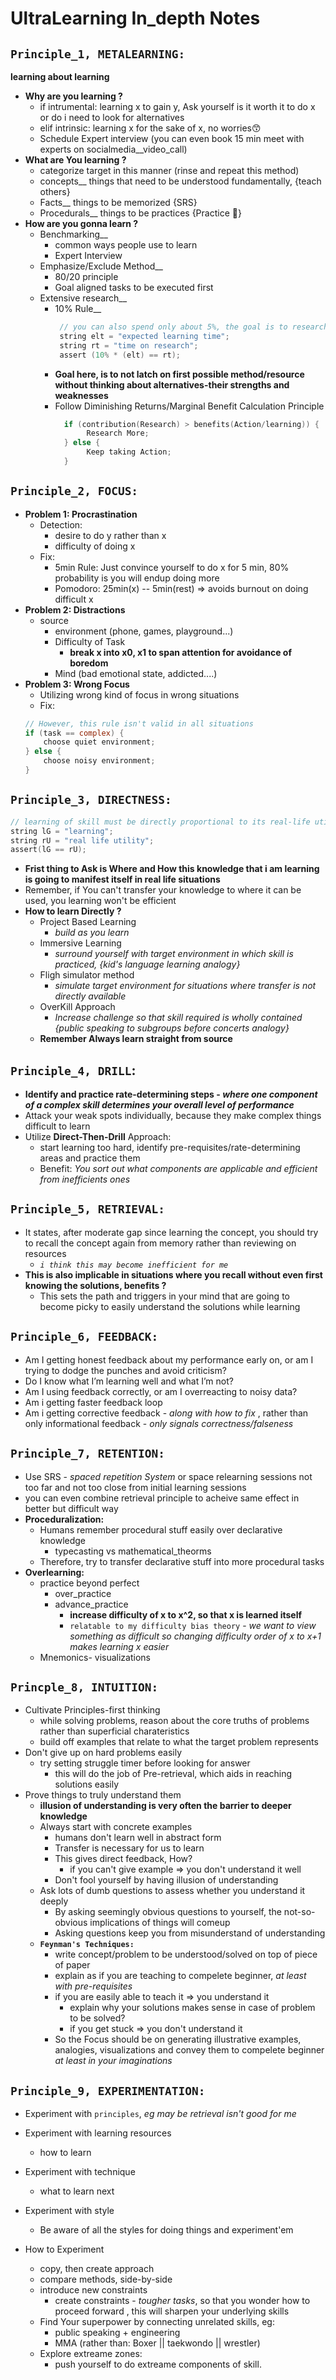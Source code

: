 # UltraLearning In_depth Notes

## `Principle_1, METALEARNING:`
**learning about learning** <br>
- **Why are you learning ?**
   - if intrumental: learning x to gain y, Ask yourself is it worth it to do x or do i need to look for alternatives
   - elif intrinsic: learning x for the sake of x, no worries😙
   - Schedule Expert interview (you can even book 15 min meet with experts on socialmedia__video_call)
- **What are You learning ?**
   - categorize target in this manner (rinse and repeat this method)
   - concepts__ things that need to be understood fundamentally, {teach others}
   - Facts__ things to be memorized {SRS}
   - Procedurals__ things to be practices {Practice 🍭}
- **How are you gonna learn ?**
   - Benchmarking__
       - common ways people use to learn
       - Expert Interview
   - Emphasize/Exclude Method__
       - 80/20 principle
       - Goal aligned tasks to be executed first
   - Extensive research__
       - 10% Rule__ 
         ```c
          // you can also spend only about 5%, the goal is to research well enough
          string elt = "expected learning time";
          string rt = "time on research";
          assert (10% * (elt) == rt);
         ```
       - **Goal here, is to not latch on first possible method/resource without thinking about alternatives-their strengths and weaknesses**
       - Follow Diminishing Returns/Marginal Benefit Calculation Principle
         ```c
           if (contribution(Research) > benefits(Action/learning)) {
                Research More;
           } else {
                Keep taking Action;
           }
         ```
## `Principle_2, FOCUS:`
- **Problem 1: Procrastination**
  - Detection:
     - desire to do y rather than x
     - difficulty of doing x
  - Fix:
     - 5min Rule: Just convince yourself to do x for 5 min, 80% probability is you will endup doing more
     - Pomodoro: 25min(x) -- 5min(rest) => avoids burnout on doing difficult x
- **Problem 2: Distractions**
   - source
      - environment (phone, games, playground...)
      - Difficulty of Task
         - **break x into x0, x1 to span attention for avoidance of boredom**
      - Mind (bad emotional state, addicted....)
- **Problem 3: Wrong Focus**
   - Utilizing wrong kind of focus in wrong situations
   - Fix:
   ```c
   // However, this rule isn't valid in all situations
   if (task == complex) {
       choose quiet environment;
   } else {
       choose noisy environment;
   }
  ```

## `Principle_3, DIRECTNESS:`
```c
// learning of skill must be directly proportional to its real-life utility
string lG = "learning";
string rU = "real life utility";
assert(lG == rU);
```
- **Frist thing to Ask is Where and How this knowledge that i am learning is going to manifest itself in real life situations**
- Remember, if You can't transfer your knowledge to where it can be used, you learning won't be efficient
- **How to learn Directly ?**
     - Project Based Learning
        - *build as you learn*
     - Immersive Learning
        - *surround yourself with target environment in which skill is practiced, {kid's language learning analogy}*
     - Fligh simulator method
        - *simulate target environment for situations where transfer is not directly available*
     - OverKill Approach
        - *Increase challenge so that skill required is wholly contained {public speaking to subgroups before concerts analogy}*
     - **Remember Always learn straight from source**

## `Principle_4, DRILL`:
- **Identify and practice rate-determining steps - *where one component of a complex skill determines your overall level of performance***
- Attack your weak spots individually, because they make complex things difficult to learn
- Utilize **Direct-Then-Drill** Approach:
   - start learning too hard, identify pre-requisites/rate-determining areas and practice them
   - Benefit: *You sort out what components are applicable and efficient from inefficients ones*

## `Principle_5, RETRIEVAL:`
- It states, after moderate gap since learning the concept, you should try to recall the concept again from memory rather than reviewing on resources
   - *`i think this may become inefficient for me`*
- **This is also implicable in situations where you recall without even first knowing the solutions, benefits ?**
   - This sets the path and triggers in your mind that are going to become picky to easily understand the solutions while learning
## `Principle_6, FEEDBACK:`
- Am I getting honest feedback about my performance early on, or am I trying to dodge the punches and avoid criticism?
-  Do I know what I’m learning well and what I’m not?
-  Am I using feedback correctly, or am I overreacting to noisy data?
-  Am i getting faster feedback loop
-  Am i getting corrective feedback - *along with how to fix* , rather than only informational feedback - *only signals correctness/falseness*
## `Principle_7, RETENTION:`
- Use SRS - *spaced repetition System* or space relearning sessions not too far and not too close from initial learning sessions
- you can even combine retrieval principle to acheive same effect in better but difficult way
- **Proceduralization:**
   - Humans remember procedural stuff easily over declarative knowledge
      - typecasting vs mathematical_theorms
   - Therefore, try to transfer declarative stuff into more procedural tasks
- **Overlearning:**
   - practice beyond perfect
      - over_practice
      - advance_practice
         - **increase difficulty of x to x^2, so that x is learned itself**
         - `relatable to my difficulty bias theory` -  *we want to view something as difficult so changing difficulty order of x to x+1 makes learning x easier*
   - Mnemonics- visualizations
## `Princple_8, INTUITION:`
- Cultivate Principles-first thinking
   - while solving problems, reason about the core truths of problems rather than superficial charateristics
   - build off examples that relate to what the target problem represents
- Don't give up on hard problems easily
   - try setting struggle timer before looking for answer
      - this will do the job of Pre-retrieval, which aids in reaching solutions easily
- Prove things to truly understand them
   - **illusion of understanding is very often the barrier to deeper knowledge**
   - Always start with concrete examples
      - humans don't learn well in abstract form
      - Transfer is necessary for us to learn
      - This gives direct feedback, How?
         - if you can't give example => you don't understand it well
      - Don't fool yourself by having illusion of understanding
   - Ask lots of dumb questions to assess whether you understand it deeply
      - By asking seemingly obvious questions to yourself, the not-so-obvious implications of things will comeup
      - Asking questions keep you from misunderstand of understanding
   - **`Feynman's Techniques:`**
      - write concept/problem to be understood/solved on top of piece of paper
      - explain as if you are teaching to compelete beginner, *at least with pre-requisites*
      - if you are easily able to teach it => you understand it
         - explain why your solutions makes sense in case of problem to be solved?
         - if you get stuck => you don't understand it
      - So the Focus should be on generating illustrative examples, analogies, visualizations and convey them to compelete beginner *at least in your imaginations*

## `Principle_9, EXPERIMENTATION:`
- Experiment with `principles`, *eg may be retrieval isn't good for me*
- Experiment with learning resources
   - how to learn
- Experiment with technique
   - what to learn next
- Experiment with style
   - Be aware of all the styles for doing things and experiment'em

- How to Experiment
   - copy, then create approach
   - compare methods, side-by-side
   - introduce new constraints
      - create constraints - *tougher tasks*, so that you wonder how to proceed forward , this will sharpen your underlying skills
   - Find Your superpower by connecting unrelated skills, eg:
        - public speaking + engineering
        - MMA (rather than: Boxer || taekwondo || wrestler)
   - Explore extreame zones:
      - push yourself to do extreame components of skill.
        





















